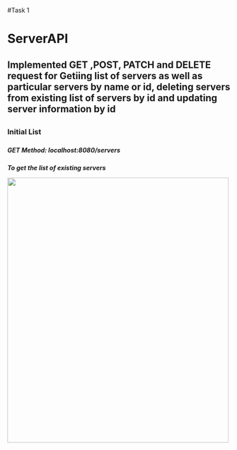 #Task 1

<h1>ServerAPI</h1>

<h2>Implemented GET ,POST, PATCH and DELETE request for Getiing list of servers as well as particular servers by name or id, deleting servers from existing list of servers by id and updating server information by id<h2>

<h3>Initial List<h3> 

<h5>GET Method: localhost:8080/servers<h5>  
 <p>To get the list of existing servers<p>

<img src=./Ss/Get the list.png alt=""   width="500" height="600" >

